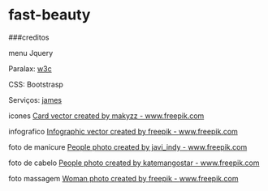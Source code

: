 # fast-beauty


###creditos 

menu Jquery

Paralax: [w3c](https://www.w3schools.com/howto/howto_css_parallax.asp)

CSS: Bootstrasp

Serviços: [james](https://codepen.io/codebubb/)


icones <a href="https://www.freepik.com/free-photos-vectors/card">Card vector created by makyzz - www.freepik.com</a>

infografico <a href="https://www.freepik.com/free-photos-vectors/infographic">Infographic vector created by freepik - www.freepik.com</a>

foto de manicure <a href="https://www.freepik.com/free-photos-vectors/people">People photo created by javi_indy - www.freepik.com</a>

foto de cabelo <a href="https://www.freepik.com/free-photos-vectors/people">People photo created by katemangostar - www.freepik.com</a>

foto massagem <a href="https://www.freepik.com/free-photos-vectors/woman">Woman photo created by freepik - www.freepik.com</a>